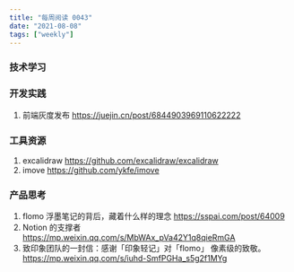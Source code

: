 ```yaml
---
title: "每周阅读 0043"
date: "2021-08-08"
tags: ["weekly"]
---
```


### 技术学习


### 开发实践
1. 前端灰度发布 https://juejin.cn/post/6844903969110622222

### 工具资源
1. excalidraw https://github.com/excalidraw/excalidraw 
2. imove https://github.com/ykfe/imove

### 产品思考
1. flomo 浮墨笔记的背后，藏着什么样的理念 https://sspai.com/post/64009
2. Notion 的支撑者 https://mp.weixin.qq.com/s/MbWAx_pVa42Y1q8qieRmGA
3. 致印象团队的一封信：感谢「印象轻记」对「flomo」 像素级的致敬。 https://mp.weixin.qq.com/s/iuhd-SmfPGHa_s5g2f1MYg

